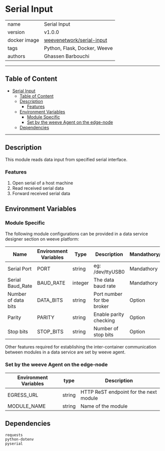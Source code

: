 # Serial Input


|              |                                                                                     |
| ------------ |-------------------------------------------------------------------------------------|
| name         | Serial Input                                                                      |
| version      | v1.0.0                                                                              |
| docker image | [weevenetwork/serial-input](https://hub.docker.com/r/weevenetwork/serial-input) |
| tags         | Python, Flask, Docker, Weeve                                                        |
| authors      | Ghassen Barbouchi                                                                   |

***
## Table of Content
- [Serial Input](#serial-input)
  - [Table of Content](#table-of-content)
  - [Description](#description)
    - [Features](#features)
  - [Environment Variables](#environment-variables)
    - [Module Specific](#module-specific)
    - [Set by the weeve Agent on the edge-node](#set-by-the-weeve-agent-on-the-edge-node)
  - [Dependencies](#dependencies)


***

## Description

This module reads data input from specified serial interface.

### Features
1. Open serial of a host machine
2. Read received serial data
3. Forward received serial data

## Environment Variables

### Module Specific
The following module configurations can be provided in a data service designer section on weeve platform:

| Name                | Environment Variables | Type    | Description               |Mandathory/Option|
|---------------------|-----------------------|---------|---------------------------|-----------------|
| Serial Port         | PORT                  | string  | eg: /dev/ttyUSB0          |   Mandathory    |
| Serial Baud_Rate    | BAUD_RATE             | integer | The data baud rate        |   Mandathory    |
| Number of data bits | DATA_BITS             | string  | Port number for tbe broker|    Option       |
| Parity              | PARITY                | string  | Enable parity checking    |    Option       |
| Stop bits           | STOP_BITS             | string  | Number of stop bits       |    Option       |

Other features required for establishing the inter-container communication between modules in a data service are set by weeve agent.

### Set by the weeve Agent on the edge-node

| Environment Variables | type   | Description                            |
|-----------------------| ------ | -------------------------------------- |
| EGRESS_URL            | string | HTTP ReST endpoint for the next module |
| MODULE_NAME           | string | Name of the module                     |


## Dependencies
```
requests
python-dotenv
pyserial
```

